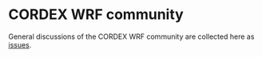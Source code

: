 # CORDEX WRF community

General discussions of the CORDEX WRF community are collected here as [issues](https://github.com/CORDEX-WRF-community/discuss/issues).
